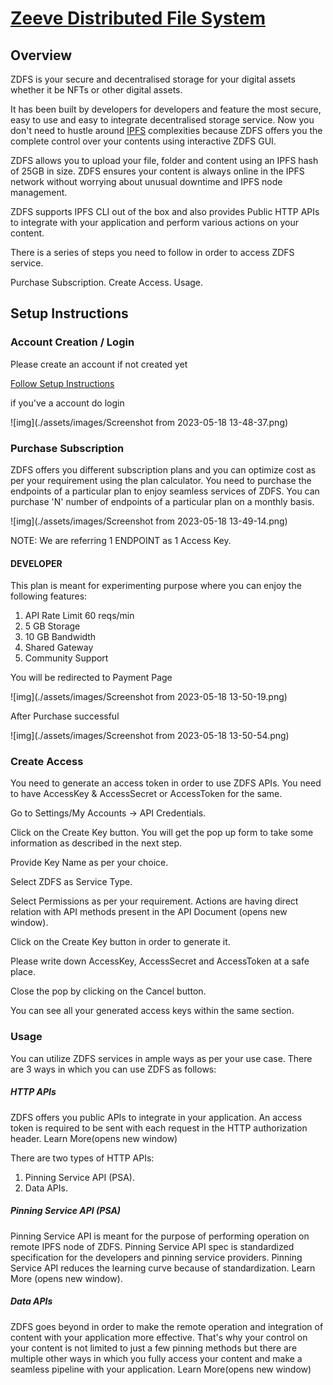 # [Zeeve Distributed File System](https://www.zeeve.io/docs/zeeveDistributedFileSystem.html)

## Overview

ZDFS is your secure and decentralised storage for your digital assets whether it be NFTs or other digital assets. 

It has been built by developers for developers and feature the most secure, easy to use and easy to integrate decentralised storage service. Now you don't need to hustle around [IPFS](https://docs.ipfs.io/concepts/what-is-ipfs/) complexities because ZDFS offers you the complete control over your contents using interactive ZDFS GUI. 

ZDFS allows you to upload your file, folder and content using an IPFS hash of 25GB in size. ZDFS ensures your content is always online in the IPFS network without worrying about unusual downtime and IPFS node management. 

ZDFS supports IPFS CLI out of the box and also provides Public HTTP APIs to integrate with your application and perform various actions on your content.

There is a series of steps you need to follow in order to access ZDFS service.

Purchase Subscription.
Create Access.
Usage.


## Setup Instructions

### Account Creation / Login

Please create an account if not created yet

[Follow Setup Instructions](./Account.md)

if you've a account do login

![img](./assets/images/Screenshot from 2023-05-18 13-48-37.png)

### Purchase Subscription

ZDFS offers you different subscription plans and you can optimize cost as per your requirement using the plan calculator. You need to purchase the endpoints of a particular plan to enjoy seamless services of ZDFS. You can purchase 'N' number of endpoints of a particular plan on a monthly basis.

![img](./assets/images/Screenshot from 2023-05-18 13-49-14.png)

NOTE: We are referring 1 ENDPOINT as 1 Access Key.

#### DEVELOPER

This plan is meant for experimenting purpose where you can enjoy the following features:

 1. API Rate Limit 60 reqs/min
 2. 5 GB Storage
 3. 10 GB Bandwidth
 4. Shared Gateway
 5. Community Support


You will be redirected to Payment Page

![img](./assets/images/Screenshot from 2023-05-18 13-50-19.png)


After Purchase successful

![img](./assets/images/Screenshot from 2023-05-18 13-50-54.png)



### Create Access

You need to generate an access token in order to use ZDFS APIs. You need to have AccessKey & AccessSecret or AccessToken for the same.

Go to Settings/My Accounts -> API Credentials. 

Click on the Create Key button. You will get the pop up form to take some information as described in the next step. 

Provide Key Name as per your choice.

Select ZDFS as Service Type.

Select Permissions as per your requirement. Actions are having direct relation with API methods present in the API Document (opens new window). 

Click on the Create Key button in order to generate it. 

Please write down AccessKey, AccessSecret and AccessToken at a safe place.

Close the pop by clicking on the Cancel button.

You can see all your generated access keys within the same section. 

### Usage
You can utilize ZDFS services in ample ways as per your use case. There are 3 ways in which you can use ZDFS as follows:


##### HTTP APIs
ZDFS offers you public APIs to integrate in your application. An access token is required to be sent with each request in the HTTP authorization header. Learn More(opens new window)

There are two types of HTTP APIs:

1. Pinning Service API (PSA).
2. Data APIs.

##### Pinning Service API (PSA)
Pinning Service API is meant for the purpose of performing operation on remote IPFS node of ZDFS. Pinning Service API spec is standardized specification for the developers and pinning service providers. Pinning Service API reduces the learning curve because of standardization. Learn More (opens new window).

##### Data APIs

ZDFS goes beyond in order to make the remote operation and integration of content with your application more effective. That's why your control on your content is not limited to just a few pinning methods but there are multiple other ways in which you fully access your content and make a seamless pipeline with your application. Learn More(opens new window)


